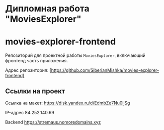 # Дипломная работа "MoviesExplorer"

# movies-explorer-frontend

Репозиторий для проектной работы `MoviesExplorer`, включающий фронтенд часть приложения.

Адрес репозитория: [https://github.com/SiberianMishka/movies-explorer-frontend]

## Ссылки на проект

Ссылка на макет: https://disk.yandex.ru/d/EdmbZe7Nu0ijSg

IP-адрес 84.252.140.69

Backend https://stremaus.nomoredomains.xyz
